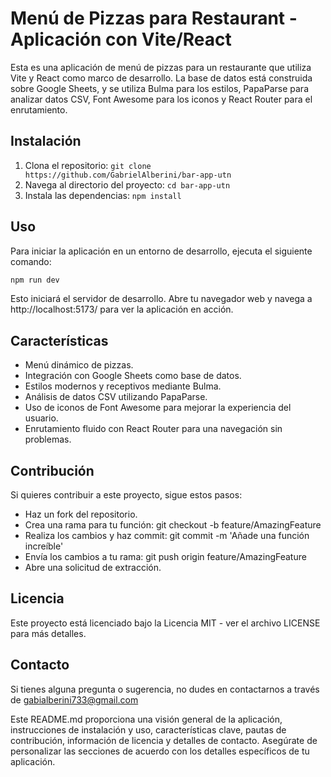 # Menú de Pizzas para Restaurant - Aplicación con Vite/React

Esta es una aplicación de menú de pizzas para un restaurante que utiliza Vite y React como marco de desarrollo. La base de datos está construida sobre Google Sheets, y se utiliza Bulma para los estilos, PapaParse para analizar datos CSV, Font Awesome para los iconos y React Router para el enrutamiento.

## Instalación

1. Clona el repositorio: `git clone https://github.com/GabrielAlberini/bar-app-utn`
2. Navega al directorio del proyecto: `cd bar-app-utn`
3. Instala las dependencias: `npm install`

## Uso

Para iniciar la aplicación en un entorno de desarrollo, ejecuta el siguiente comando:

```bash
npm run dev
```

Esto iniciará el servidor de desarrollo. Abre tu navegador web y navega a http://localhost:5173/ para ver la aplicación en acción.

## Características

- Menú dinámico de pizzas.
- Integración con Google Sheets como base de datos.
- Estilos modernos y receptivos mediante Bulma.
- Análisis de datos CSV utilizando PapaParse.
- Uso de iconos de Font Awesome para mejorar la experiencia del usuario.
- Enrutamiento fluido con React Router para una navegación sin problemas.

## Contribución

Si quieres contribuir a este proyecto, sigue estos pasos:

- Haz un fork del repositorio.
- Crea una rama para tu función: git checkout -b feature/AmazingFeature
- Realiza los cambios y haz commit: git commit -m 'Añade una función increíble'
- Envía los cambios a tu rama: git push origin feature/AmazingFeature
- Abre una solicitud de extracción.

## Licencia

Este proyecto está licenciado bajo la Licencia MIT - ver el archivo LICENSE para más detalles.

## Contacto

Si tienes alguna pregunta o sugerencia, no dudes en contactarnos a través de gabialberini733@gmail.com

Este README.md proporciona una visión general de la aplicación, instrucciones de instalación y uso, características clave, pautas de contribución, información de licencia y detalles de contacto. Asegúrate de personalizar las secciones de acuerdo con los detalles específicos de tu aplicación.
